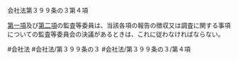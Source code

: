 会社法第３９９条の３第４項

[第一項](会社法＿＿＿＿第３９９条の３第１項)及び[第二項](会社法＿＿＿＿第３９９条の３第２項)の監査等委員は、当該各項の報告の徴収又は調査に関する事項についての監査等委員会の決議があるときは、これに従わなければならない。

#会社法
#会社法/第３９９条の３
#会社法/第３９９条の３/第４項
